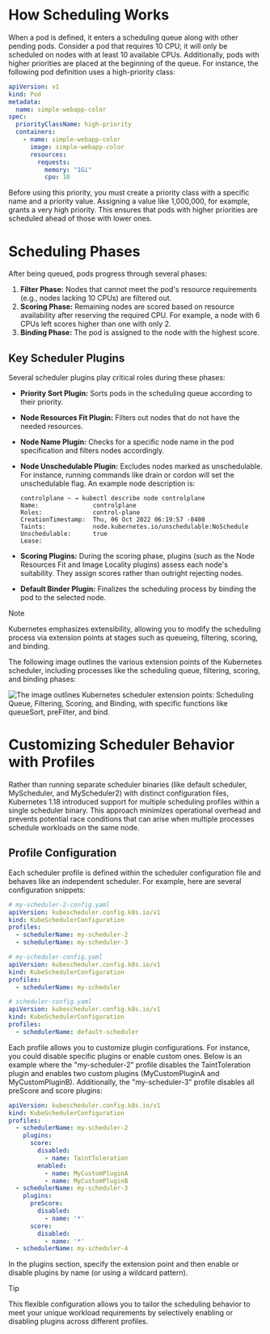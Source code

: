 # How Scheduling Works

When a pod is defined, it enters a scheduling queue along with other pending pods. Consider a pod that requires 10 CPU; it will only be scheduled on nodes with at least 10 available CPUs. Additionally, pods with higher priorities are placed at the beginning of the queue. For instance, the following pod definition uses a high-priority class:

```yaml
apiVersion: v1
kind: Pod
metadata:
  name: simple-webapp-color
spec:
  priorityClassName: high-priority
  containers:
    - name: simple-webapp-color
      image: simple-webapp-color
      resources:
        requests:
          memory: "1Gi"
          cpu: 10
```

Before using this priority, you must create a priority class with a specific name and a priority value. Assigning a value like 1,000,000, for example, grants a very high priority. This ensures that pods with higher priorities are scheduled ahead of those with lower ones.

# Scheduling Phases

After being queued, pods progress through several phases:

1. **Filter Phase:** Nodes that cannot meet the pod's resource requirements (e.g., nodes lacking 10 CPUs) are filtered out.
2. **Scoring Phase:** Remaining nodes are scored based on resource availability after reserving the required CPU. For example, a node with 6 CPUs left scores higher than one with only 2.
3. **Binding Phase:** The pod is assigned to the node with the highest score.

## Key Scheduler Plugins

Several scheduler plugins play critical roles during these phases:

- **Priority Sort Plugin:** Sorts pods in the scheduling queue according to their priority.
- **Node Resources Fit Plugin:** Filters out nodes that do not have the needed resources.
- **Node Name Plugin:** Checks for a specific node name in the pod specification and filters nodes accordingly.
- **Node Unschedulable Plugin:** Excludes nodes marked as unschedulable. For instance, running commands like drain or cordon will set the unschedulable flag. An example node description is:
    
    ```
    controlplane ~ → kubectl describe node controlplane
    Name:               controlplane
    Roles:              control-plane
    CreationTimestamp:  Thu, 06 Oct 2022 06:19:57 -0400
    Taints:             node.kubernetes.io/unschedulable:NoSchedule
    Unschedulable:      true
    Lease:
    ```

- **Scoring Plugins:** During the scoring phase, plugins (such as the Node Resources Fit and Image Locality plugins) assess each node's suitability. They assign scores rather than outright rejecting nodes.
- **Default Binder Plugin:** Finalizes the scheduling process by binding the pod to the selected node.

> [!Note]
Kubernetes emphasizes extensibility, allowing you to modify the scheduling process via extension points at stages such as queueing, filtering, scoring, and binding.

The following image outlines the various extension points of the Kubernetes scheduler, including processes like the scheduling queue, filtering, scoring, and binding phases:

![The image outlines Kubernetes scheduler extension points: Scheduling Queue, Filtering, Scoring, and Binding, with specific functions like queueSort, preFilter, and bind.](https://kodekloud.com/kk-media/image/upload/v1752869885/notes-assets/images/CKA-Certification-Course-Certified-Kubernetes-Administrator-Configuring-Scheduler-Profiles/frame_380.jpg)

# Customizing Scheduler Behavior with Profiles

Rather than running separate scheduler binaries (like default scheduler, MyScheduler, and MyScheduler2) with distinct configuration files, Kubernetes 1.18 introduced support for multiple scheduling profiles within a single scheduler binary. This approach minimizes operational overhead and prevents potential race conditions that can arise when multiple processes schedule workloads on the same node.

## Profile Configuration

Each scheduler profile is defined within the scheduler configuration file and behaves like an independent scheduler. For example, here are several configuration snippets:

```yaml
# my-scheduler-2-config.yaml
apiVersion: kubescheduler.config.k8s.io/v1
kind: KubeSchedulerConfiguration
profiles:
  - schedulerName: my-scheduler-2
  - schedulerName: my-scheduler-3
```

```yaml
# my-scheduler-config.yaml
apiVersion: kubescheduler.config.k8s.io/v1
kind: KubeSchedulerConfiguration
profiles:
  - schedulerName: my-scheduler
```

```yaml
# scheduler-config.yaml
apiVersion: kubescheduler.config.k8s.io/v1
kind: KubeSchedulerConfiguration
profiles:
  - schedulerName: default-scheduler
```

Each profile allows you to customize plugin configurations. For instance, you could disable specific plugins or enable custom ones. Below is an example where the "my-scheduler-2" profile disables the TaintToleration plugin and enables two custom plugins (MyCustomPluginA and MyCustomPluginB). Additionally, the "my-scheduler-3" profile disables all preScore and score plugins:

```yaml
apiVersion: kubescheduler.config.k8s.io/v1
kind: KubeSchedulerConfiguration
profiles:
  - schedulerName: my-scheduler-2
    plugins:
      score:
        disabled:
          - name: TaintToleration
        enabled:
          - name: MyCustomPluginA
          - name: MyCustomPluginB
  - schedulerName: my-scheduler-3
    plugins:
      preScore:
        disabled:
          - name: '*'
      score:
        disabled:
          - name: '*'
  - schedulerName: my-scheduler-4
```

In the plugins section, specify the extension point and then enable or disable plugins by name (or using a wildcard pattern).

> [!Tip]
This flexible configuration allows you to tailor the scheduling behavior to meet your unique workload requirements by selectively enabling or disabling plugins across different profiles.
